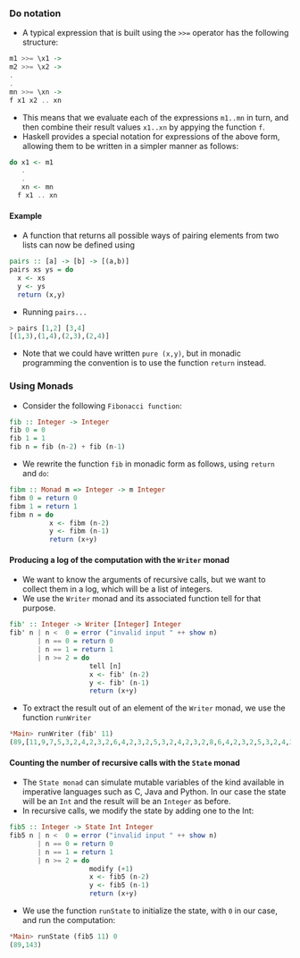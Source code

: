 ### Do notation
- A typical expression that is built using the ```>>=``` operator has the following structure:
```haskell
m1 >>= \x1 -> 
m2 >>= \x2 -> 
.
.
mn >>= \xn -> 
f x1 x2 .. xn
``` 
- This means that we evaluate each of the expressions ```m1..mn``` in turn, and then combine their result values ```x1..xn``` by appying the function ```f```.
- Haskell provides a special notation for expressions of the above form, allowing them to be written in a simpler manner as follows:
```haskell
do x1 <- m1 
   .
   .
   xn <- mn
  f x1 .. xn
```

#### Example
- A function that returns all possible ways of pairing elements from two lists can now be defined using

```haskell
pairs :: [a] -> [b] -> [(a,b)] 
pairs xs ys = do 
  x <- xs
  y <- ys 
  return (x,y)
```
- Running ```pairs...```
```haskell
> pairs [1,2] [3,4] 
[(1,3),(1,4),(2,3),(2,4)]
```
- Note that we could have written ```pure (x,y)```, but in monadic programming the convention is to use the function ```return``` instead.


### Using Monads

- Consider the following ```Fibonacci function```:
```haskell
fib :: Integer -> Integer
fib 0 = 0
fib 1 = 1
fib n = fib (n-2) + fib (n-1)
```
- We rewrite the function ```fib``` in monadic form as follows, using ```return``` and ```do```:

```haskell
fibm :: Monad m => Integer -> m Integer
fibm 0 = return 0
fibm 1 = return 1
fibm n = do
          x <- fibm (n-2)
          y <- fibm (n-1)
          return (x+y)
```
#### Producing a log of the computation with the ```Writer``` monad

- We want to know the arguments of recursive calls, but we want to collect them in a log, which will be a list of integers. 
- We use the ```Writer``` monad and its associated function tell for that purpose.
```haskell
fib' :: Integer -> Writer [Integer] Integer
fib' n | n <  0 = error ("invalid input " ++ show n)
       | n == 0 = return 0
       | n == 1 = return 1
       | n >= 2 = do
                    tell [n]
                    x <- fib' (n-2)
                    y <- fib' (n-1)
                    return (x+y)
```
- To extract the result out of an element of the ```Writer``` monad, we use the function ```runWriter```
```haskell
*Main> runWriter (fib' 11)
(89,[11,9,7,5,3,2,4,2,3,2,6,4,2,3,2,5,3,2,4,2,3,2,8,6,4,2,3,2,5,3,2,4,2,3,2,7,5,3,2,4,2,3,2,6,4,2,3,2,5,3,2,4,2,3,2,10,8,6,4,2,3,2,5,3,2,4,2,3,2,7,5,3,2,4,2,3,2,6,4,2,3,2,5,3,2,4,2,3,2,9,7,5,3,2,4,2,3,2,6,4,2,3,2,5,3,2,4,2,3,2,8,6,4,2,3,2,5,3,2,4,2,3,2,7,5,3,2,4,2,3,2,6,4,2,3,2,5,3,2,4,2,3,2])
```
#### Counting the number of recursive calls with the ```State``` monad

- The ```State monad``` can simulate mutable variables of the kind available in imperative languages such as C, Java and Python. In our case the state will be an ```Int``` and the result will be an ```Integer``` as before. 
- In recursive calls, we modify the state by adding one to the Int:
```haskell
fib5 :: Integer -> State Int Integer
fib5 n | n <  0 = error ("invalid input " ++ show n)
       | n == 0 = return 0
       | n == 1 = return 1
       | n >= 2 = do
                    modify (+1)
                    x <- fib5 (n-2)
                    y <- fib5 (n-1)
                    return (x+y)
```
- We use the function ```runState``` to initialize the state, with ```0``` in our case, and run the computation:
```haskell
*Main> runState (fib5 11) 0
(89,143)
```

